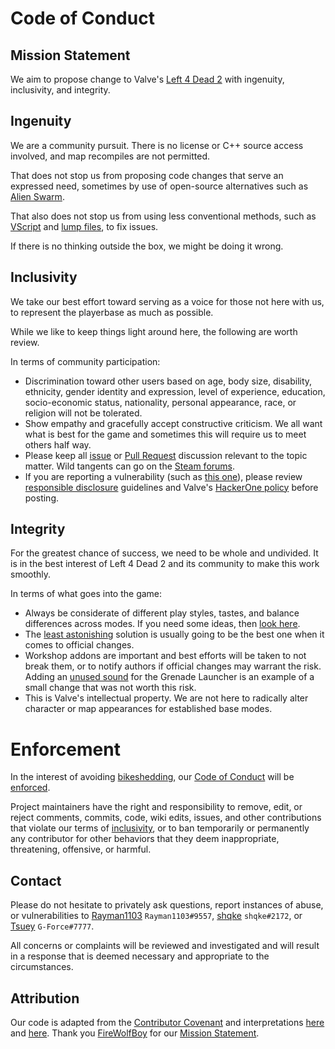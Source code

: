 # Code of Conduct

## Mission Statement

We aim to propose change to Valve's [Left 4 Dead 2](https://store.steampowered.com/app/550/Left_4_Dead_2/) with ingenuity, inclusivity, and integrity.

## Ingenuity

We are a community pursuit. There is no license or C++ source access involved, and map recompiles are not permitted.

That does not stop us from proposing code changes that serve an expressed need, sometimes by use of open-source alternatives such as [Alien Swarm](https://github.com/Rayman1103/L4D2Code).

That also does not stop us from using less conventional methods, such as [VScript](https://github.com/Tsuey/L4D2-Community-Update/blob/master/root/scripts/vscripts/community/mapfixes.nut) and [lump files](https://github.com/Tsuey/L4D2-Community-Update/tree/master/root/maps), to fix issues.

If there is no thinking outside the box, we might be doing it wrong.

## Inclusivity

We take our best effort toward serving as a voice for those not here with us, to represent the playerbase as much as possible.

While we like to keep things light around here, the following are worth review.

In terms of community participation:

- Discrimination toward other users based on age, body size, disability, ethnicity, gender identity and expression, level of experience, education, socio-economic status, nationality, personal appearance, race, or religion will not be tolerated.
- Show empathy and gracefully accept constructive criticism. We all want what is best for the game and sometimes this will require us to meet others half way.
- Please keep all [issue](https://github.com/Tsuey/L4D2-Community-Update/issues) or [Pull Request](https://github.com/Tsuey/L4D2-Community-Update/pulls) discussion relevant to the topic matter. Wild tangents can go on the [Steam forums](https://steamcommunity.com/app/550/discussions/0/3083268548812820489/).
- If you are reporting a vulnerability (such as [this one](https://github.com/Tsuey/L4D2-Community-Update/issues/115)), please review [responsible disclosure](https://en.wikipedia.org/wiki/Coordinated_vulnerability_disclosure) guidelines and Valve's [HackerOne policy](https://hackerone.com/valve) before posting.

## Integrity

For the greatest chance of success, we need to be whole and undivided. It is in the best interest of Left 4 Dead 2 and its community to make this work smoothly.

In terms of what goes into the game:

- Always be considerate of different play styles, tastes, and balance differences across modes. If you need some ideas, then [look here](https://github.com/Derpduck/L4D2-Comp-Stripper-Rework/wiki/Design-Goals).
- The [least astonishing](https://en.wikipedia.org/wiki/Principle_of_least_astonishment) solution is usually going to be the best one when it comes to official changes.
- Workshop addons are important and best efforts will be taken to not break them, or to notify authors if official changes may warrant the risk. Adding an [unused sound](https://github.com/Tsuey/L4D2-Community-Update/pull/172) for the Grenade Launcher is an example of a small change that was not worth this risk.
- This is Valve's intellectual property. We are not here to radically alter character or map appearances for established base modes.

# Enforcement

In the interest of avoiding [bikeshedding](https://docs.freebsd.org/en/books/faq/#bikeshed-painting), our [Code of Conduct](#Code-of-Conduct) will be [enforced](https://standardjs.com/#i-disagree-with-rule-x-can-you-change-it).

Project maintainers have the right and responsibility to remove, edit, or reject comments, commits, code, wiki edits, issues, and other contributions that violate our terms of [inclusivity](#Inclusivity), or to ban temporarily or permanently any contributor for other behaviors that they deem inappropriate, threatening, offensive, or harmful.

## Contact

Please do not hesitate to privately ask questions, report instances of abuse, or vulnerabilities to [Rayman1103](https://steamcommunity.com/id/Rayman1103) `Rayman1103#9557`, [shqke](https://steamcommunity.com/id/shqke) `shqke#2172`, or [Tsuey](https://steamcommunity.com/id/Tsuey) `G-Force#7777`.

All concerns or complaints will be reviewed and investigated and will result in a response that is deemed necessary and appropriate to the circumstances.

## Attribution

Our code is adapted from the [Contributor Covenant](https://www.contributor-covenant.org/version/1/4/code-of-conduct.html) and interpretations [here](https://github.com/probot/template/blob/master/CONTRIBUTING.md) and [here](https://github.com/probot/template/blob/master/CODE_OF_CONDUCT.md). Thank you [FireWolfBoy](https://steamcommunity.com/id/firewolfboygame) for our [Mission Statement](#Mission-Statement).
